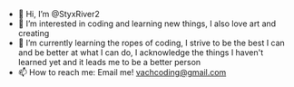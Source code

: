 - 👋 Hi, I’m @StyxRiver2
- 👀 I’m interested in coding and learning new things, I also love art and creating
- 🌱 I’m currently learning the ropes of coding, I strive to be the best I can and be better at what I can do, I acknowledge the things I haven't learned yet and it leads me to be a better person
- 📫 How to reach me: Email me! vachcoding@gmail.com

<!---
StyxRiver2/StyxRiver2 is a ✨ special ✨ repository because its `README.md` (this file) appears on your GitHub profile.
You can click the Preview link to take a look at your changes.
--->
